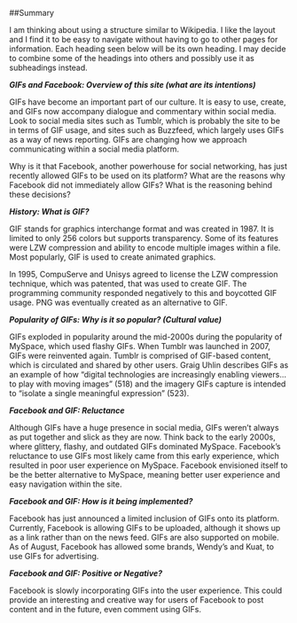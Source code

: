 ##Summary

I am thinking about using a structure similar to Wikipedia. I like the layout and I find it to be easy to navigate without having to go to other pages for information. Each heading seen below will be its own heading. I may decide to combine some of the headings into others and possibly use it as subheadings instead. 

****_GIFs and Facebook: Overview of this site (what are its intentions)_****

GIFs have become an important part of our culture. It is easy to use, create, and GIFs now accompany dialogue and commentary within social media. Look to social media sites such as Tumblr, which is probably the site to be in terms of GIF usage, and sites such as Buzzfeed, which largely uses GIFs as a way of news reporting. GIFs are changing how we approach communicating within a social media platform. 

Why is it that Facebook, another powerhouse for social networking, has just recently allowed GIFs to be used on its platform? What are the reasons why Facebook did not immediately allow GIFs? What is the reasoning behind these decisions? 

****_History: What is GIF?_****

GIF stands for graphics interchange format and was created in 1987. It is limited to only 256 colors but supports transparency. Some of its features were LZW compression and ability to encode multiple images within a file. Most popularly, GIF is used to create animated graphics.

In 1995, CompuServe and Unisys agreed to license the LZW compression technique, which was patented, that was used to create GIF. The programming community responded negatively to this and boycotted GIF usage. PNG was eventually created as an alternative to GIF. 

****_Popularity of GIFs: Why is it so popular? (Cultural value)_****

GIFs exploded in popularity around the mid-2000s during the popularity of MySpace, which used flashy GIFs. When Tumblr was launched in 2007, GIFs were reinvented again. Tumblr is comprised of GIF-based content, which is circulated and shared by other users. Graig Uhlin describes GIFs as an example of how “digital technologies are increasingly enabling viewers… to play with moving images” (518) and the imagery GIFs capture is intended to “isolate a single meaningful expression” (523). 

****_Facebook and GIF: Reluctance_****

Although GIFs have a huge presence in social media, GIFs weren’t always as put together and slick as they are now. Think back to the early 2000s, where glittery, flashy, and outdated GIFs dominated MySpace. Facebook’s reluctance to use GIFs most likely came from this early experience, which resulted in poor user experience on MySpace. Facebook envisioned itself to be the better alternative to MySpace, meaning better user experience and easy navigation within the site. 

****_Facebook and GIF: How is it being implemented?_****

Facebook has just announced a limited inclusion of GIFs onto its platform. Currently, Facebook is allowing GIFs to be uploaded, although it shows up as a link rather than on the news feed. GIFs are also supported on mobile. As of August, Facebook has allowed some brands, Wendy’s and Kuat, to use GIFs for advertising. 

****_Facebook and GIF: Positive or Negative?_****

Facebook is slowly incorporating GIFs into the user experience. This could provide an interesting and creative way for users of Facebook to post content and in the future, even comment using GIFs. 



